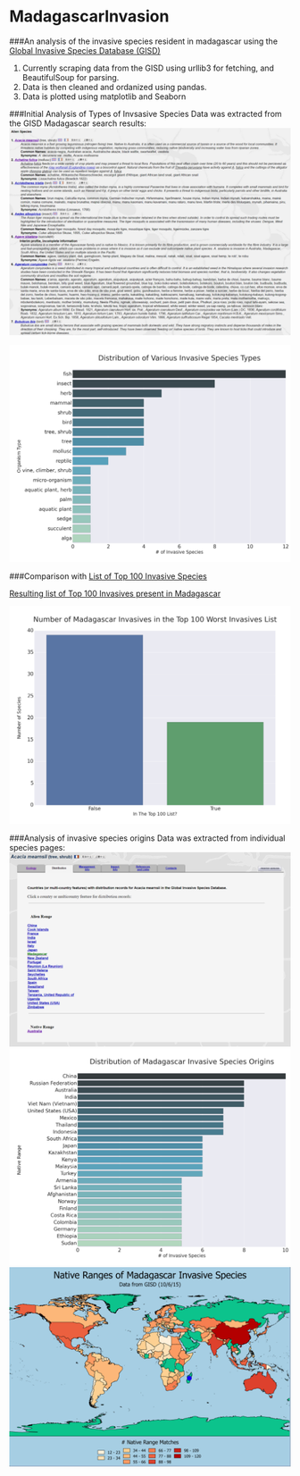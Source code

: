 # MadagascarInvasion
###An analysis of the invasive species resident in madagascar using the <a target="_blank" href="http://www.issg.org/database/welcome/">Global Invasive Species Database (GISD)</a>
1. Currently scraping data from the GISD using urllib3 for fetching, and BeautifulSoup for parsing.
2. Data is then cleaned and ordanized using pandas.
3. Data is plotted using matplotlib and Seaborn

###Initial Analysis of Types of Invsasive Species
Data was extracted from the GISD Madagascar search results:
<a target="_blank" href="http://www.issg.org/database/species/search.asp?sts=sss&st=sss&fr=1&x=41&y=6&sn=&rn=Madagascar&hci=-1&ei=-1&lang=EN"><img src="https://github.com/jpoles1/MadagascarInvasion/raw/master/figures/madagascarsearch.png"></img></a>

<img src="https://github.com/jpoles1/MadagascarInvasion/raw/master/figures/speciestypes.png"></img>

###Comparison with <a target="_blank" href="http://www.issg.org/database/species/search.asp?st=100ss&fr=1&str=&lang=EN">List of Top 100 Invasive Species</a>

<a target="_blank" href="https://github.com/jpoles1/MadagascarInvasion/blob/master/worstInvasivesMadagascar.csv">Resulting list of Top 100 Invasives present in Madagascar</a>

<img src="https://github.com/jpoles1/MadagascarInvasion/raw/master/figures/topProp.png"></img>

###Analysis of invasive species origins
Data was extracted from individual species pages:
<a target="_blank" href="http://www.issg.org/database/species/distribution.asp?si=51&fr=1&sts=sss&lang=EN"><img src="https://github.com/jpoles1/MadagascarInvasion/raw/master/figures/native.png"></img></a>
<img src="https://github.com/jpoles1/MadagascarInvasion/raw/master/figures/invasiveorigins.png"></img>
<img src="https://github.com/jpoles1/MadagascarInvasion/raw/master/figures/nativeranges.png"></img>
